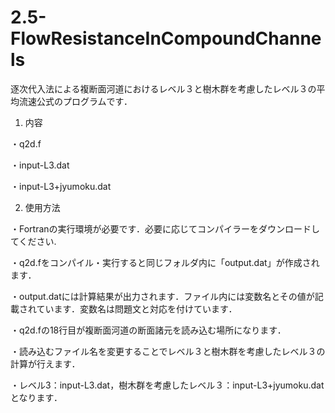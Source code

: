 # 2.5-FlowResistanceInCompoundChannels
逐次代入法による複断面河道におけるレベル３と樹木群を考慮したレベル３の平均流速公式のプログラムです．

1. 内容

・q2d.f

・input-L3.dat

・input-L3+jyumoku.dat

 
2. 使用方法

・Fortranの実行環境が必要です．必要に応じてコンパイラーをダウンロードしてください.

・q2d.fをコンパイル・実行すると同じフォルダ内に「output.dat」が作成されます．

・output.datには計算結果が出力されます．ファイル内には変数名とその値が記載されています．変数名は問題文と対応を付けています．

・q2d.fの18行目が複断面河道の断面諸元を読み込む場所になります．

・読み込むファイル名を変更することでレベル３と樹木群を考慮したレベル３の計算が行えます．

・レベル3：input-L3.dat，樹木群を考慮したレベル３：input-L3+jyumoku.datとなります．
